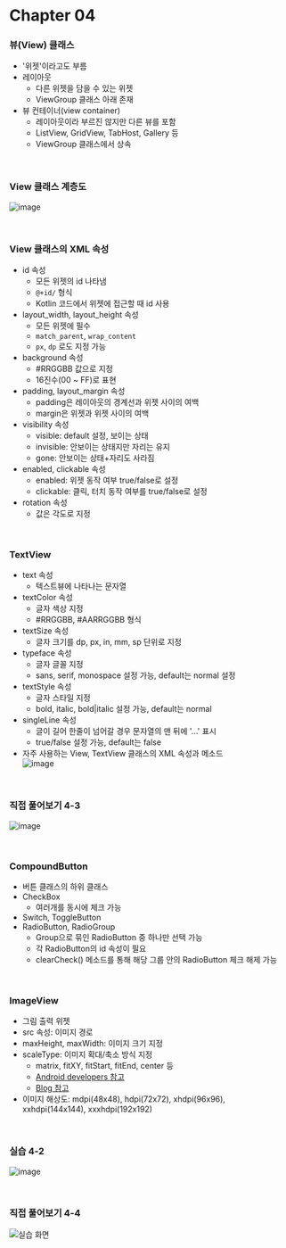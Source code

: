 # Chapter 04
### 뷰(View) 클래스
- '위젯'이라고도 부름
- 레이아웃
  - 다른 위젯을 담을 수 있는 위젯
  - ViewGroup 클래스 아래 존재
- 뷰 컨테이너(view container)
  - 레이아웃이라 부르진 않지만 다른 뷰를 포함
  - ListView, GridView, TabHost, Gallery 등
  - ViewGroup 클래스에서 상속

<br>

### View 클래스 계층도
![image](https://user-images.githubusercontent.com/101886039/202501014-b485552c-93c5-4013-8bf4-9ec77f22e64c.png)

<br>

### View 클래스의 XML 속성
- id 속성
  - 모든 위젯의 id 나타냄
  - `@+id/` 형식
  - Kotlin 코드에서 위젯에 접근할 때 id 사용
- layout_width, layout_height 속성
  - 모든 위젯에 필수
  - `match_parent`, `wrap_content`
  - `px`, `dp` 로도 지정 가능
- background 속성
  - #RRGGBB 값으로 지정
  - 16진수(00 ~ FF)로 표현
- padding, layout_margin 속성
  - padding은 레이아웃의 경계선과 위젯 사이의 여백
  - margin은 위젯과 위젯 사이의 여백
- visibility 속성
  - visible: default 설정, 보이는 상태
  - invisible: 안보이는 상태지만 자리는 유지
  - gone: 안보이는 상태+자리도 사라짐
- enabled, clickable 속성
  - enabled: 위젯 동작 여부 true/false로 설정
  - clickable: 클릭, 터치 동작 여부를 true/false로 설정
- rotation 속성
  - 값은 각도로 지정

<br>

### TextView
- text 속성
  - 텍스트뷰에 나타나는 문자열
- textColor 속성
  - 글자 색상 지정
  - #RRGGBB, #AARRGGBB 형식
- textSize 속성
  - 글자 크기를 dp, px, in, mm, sp 단위로 지정
- typeface 속성
  - 글자 글꼴 지정
  - sans, serif, monospace 설정 가능, default는 normal 설정
- textStyle 속성
  - 글자 스타일 지정
  - bold, italic, bold|italic 설정 가능, default는 normal
- singleLine 속성
  - 글이 길어 한줄이 넘어갈 경우 문자열의 맨 뒤에 '...' 표시
  - true/false 설정 가능, default는 false
- 자주 사용하는 View, TextView 클래스의 XML 속성과 메소드
  <br>
  ![image](https://user-images.githubusercontent.com/101886039/202501189-eb680553-8170-478e-ba85-ca9012eeb956.png)

<br>

### 직접 풀어보기 4-3
![image](https://user-images.githubusercontent.com/101886039/202501241-e2ff1180-ec89-4607-8798-05f8a5b1b3f8.png)

<br>

### CompoundButton
- 버튼 클래스의 하위 클래스
- CheckBox
  - 여러개를 동시에 체크 가능
- Switch, ToggleButton
- RadioButton, RadioGroup
  - Group으로 묶인 RadioButton 중 하나만 선택 가능
  - 각 RadioButton의 id 속성이 필요
  - clearCheck() 메소드를 통해 해당 그룹 안의 RadioButton 체크 해제 가능

<br>

### ImageView
- 그림 출력 위젯
- src 속성: 이미지 경로
- maxHeight, maxWidth: 이미지 크기 지정
- scaleType: 이미지 확대/축소 방식 지정
  - matrix, fitXY, fitStart, fitEnd, center 등
  - [Android developers 참고](https://gdbagooni.tistory.com/15)
  - [Blog 참고](https://gdbagooni.tistory.com/15)
- 이미지 해상도: mdpi(48x48), hdpi(72x72), xhdpi(96x96), xxhdpi(144x144), xxxhdpi(192x192)
  
<br>

### 실습 4-2
![image](https://user-images.githubusercontent.com/101886039/202501371-e920d828-dff6-4c4d-ba26-eb6d16399d4a.png)

<br>

### 직접 풀어보기 4-4
![실습 화면](https://im.ezgif.com/tmp/ezgif-1-1d78a97ec7.gif)
